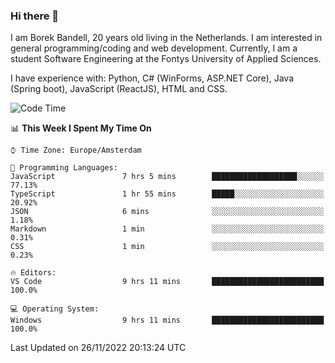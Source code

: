### Hi there 👋

I am Borek Bandell, 20 years old living in the Netherlands. I am interested in general programming/coding and web development. Currently, I am a student Software Engineering at the Fontys University of Applied Sciences.

I have experience with: Python, C# (WinForms, ASP.NET Core), Java (Spring boot), JavaScript (ReactJS), HTML and CSS.

<!--START_SECTION:waka-->
![Code Time](http://img.shields.io/badge/Code%20Time-287%20hrs%2036%20mins-blue)

📊 **This Week I Spent My Time On** 

```text
⌚︎ Time Zone: Europe/Amsterdam

💬 Programming Languages: 
JavaScript               7 hrs 5 mins        ███████████████████░░░░░░   77.13% 
TypeScript               1 hr 55 mins        █████░░░░░░░░░░░░░░░░░░░░   20.92% 
JSON                     6 mins              ░░░░░░░░░░░░░░░░░░░░░░░░░   1.18% 
Markdown                 1 min               ░░░░░░░░░░░░░░░░░░░░░░░░░   0.31% 
CSS                      1 min               ░░░░░░░░░░░░░░░░░░░░░░░░░   0.23%

🔥 Editors: 
VS Code                  9 hrs 11 mins       █████████████████████████   100.0%

💻 Operating System: 
Windows                  9 hrs 11 mins       █████████████████████████   100.0%

```


 Last Updated on 26/11/2022 20:13:24 UTC
<!--END_SECTION:waka-->

<!--**tcBorek2002/tcBorek2002** is a ✨ _special_ ✨ repository because its `README.md` (this file) appears on your GitHub profile.

Here are some ideas to get you started:

- 🔭 I’m currently working on ...
- 🌱 I’m currently learning ...
- 👯 I’m looking to collaborate on ...
- 🤔 I’m looking for help with ...
- 💬 Ask me about ...
- 📫 How to reach me: ...
- 😄 Pronouns: ...
- ⚡ Fun fact: ...
-->
